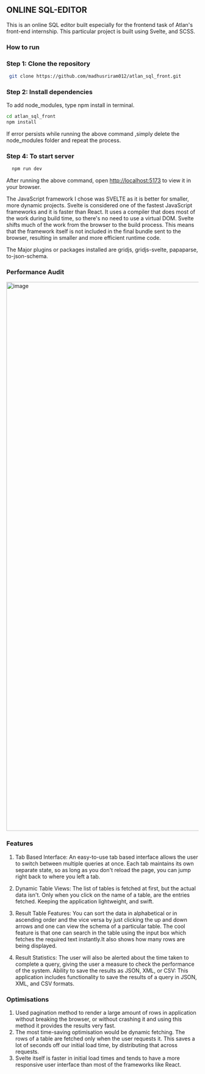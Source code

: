 ## ONLINE SQL-EDITOR

 This is an online SQL editor built especially for the frontend task of Atlan's front-end internship. This particular project is built using Svelte, and SCSS. 

### How to run

### Step 1: Clone the repository

```bash
 git clone https://github.com/madhusriram012/atlan_sql_front.git
```
### Step 2: Install dependencies

To add node_modules, type npm install in terminal.
```bash
cd atlan_sql_front
npm install 
```
If error persists while running the above command ,simply delete the node_modules folder and repeat the process.

### Step 4: To start server

```bash
  npm run dev
```
After running the above command, open [http://localhost:5173](http://localhost:5173/) to view it in your browser.


The JavaScript framework I chose was SVELTE as it is better for smaller, more dynamic projects. Svelte is considered one of the fastest JavaScript frameworks and it is faster than React. It uses a compiler that does most of the work during build time, so there's no need to use a virtual DOM. Svelte shifts much of the work from the browser to the build process. This means that the framework itself is not included in the final bundle sent to the browser, resulting in smaller and more efficient runtime code.
 
The Major plugins or packages installed are gridjs, gridjs-svelte, papaparse, to-json-schema.

### Performance Audit

<img width="1436" alt="image" src="https://github.com/madhusriram012/atlan_sql_front/assets/75003175/a057b402-56a5-435c-b57e-e0bce8d503b0">


### Features

1. Tab Based Interface: An easy-to-use tab based interface allows the user to switch between multiple queries at once. Each tab maintains its own separate state, so as long as you don't reload the page, you can jump right back to where you left a tab.

2. Dynamic Table Views: The list of tables is fetched at first, but the actual data isn't. Only when you click on the name of a table, are the entries fetched. Keeping the application lightweight, and swift.

3. Result Table Features: You can sort the data in alphabetical or in ascending order and the vice versa by just clicking the up and down arrows and one can view the schema of a particular table. The cool feature is that one can search in the table using the input box which fetches the required text instantly.It also shows how many rows are being displayed.

4. Result Statistics: The user will also be alerted about the time taken to complete a query, giving the user a measure to check the performance of the system.
Ability to save the results as JSON, XML, or CSV: This application includes functionality to save the results of a query in JSON, XML, and CSV formats. 


### Optimisations

1. Used pagination method to render a large amount of rows in application without breaking the browser, or without crashing it and using this method it provides the results very fast.
2. The most time-saving optimisation would be dynamic fetching. The rows of a table are fetched only when the user requests it. This saves a lot of seconds off our initial load time, by distributing that across requests.
3. Svelte itself is faster in initial load times and tends to have a more responsive user interface than most of the frameworks like React.


